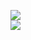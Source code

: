 [![](https://img.shields.io/badge/Made%20With-Github%20Spray-lightgrey.svg?style=for-the-badge&logo=github)](https://github.com/Annihil/github-spray#2190)  
[![](https://i.imgur.com/2DrTn0Z.gif)](https://github.com/Annihil/github-spray)